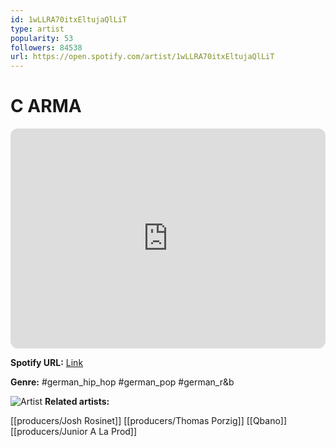 ```yaml
---
id: 1wLLRA70itxEltujaQlLiT
type: artist
popularity: 53
followers: 84538
url: https://open.spotify.com/artist/1wLLRA70itxEltujaQlLiT
---
```

# C ARMA

<iframe style="border-radius:12px" src="https://open.spotify.com/embed/artist/1wLLRA70itxEltujaQlLiT" width="100%" height="352" frameBorder="0" allowfullscreen="" allow="autoplay; clipboard-write; encrypted-media; fullscreen; picture-in-picture" loading="lazy"></iframe>

**Spotify URL:** [Link](https://open.spotify.com/artist/1wLLRA70itxEltujaQlLiT)

**Genre:**  #german_hip_hop #german_pop #german_r&b

![Artist](https://i.scdn.co/image/ab6761610000e5ebf81fbfa5caec8397c607bf5f)
**Related artists:**

[[producers/Josh Rosinet]]
[[producers/Thomas Porzig]]
[[Qbano]]
[[producers/Junior A La Prod]]
